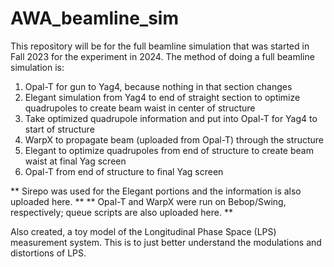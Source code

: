 # AWA_beamline_sim
This repository will be for the full beamline simulation that was started in Fall 2023 for the experiment in 2024.
The method of doing a full beamline simulation is:
1. Opal-T for gun to Yag4, because nothing in that section changes
2. Elegant simulation from Yag4 to end of straight section to optimize quadrupoles to create beam waist in center of structure
3. Take optimized quadrupole information and put into Opal-T for Yag4 to start of structure
4. WarpX to propagate beam (uploaded from Opal-T) through the structure
5. Elegant to optimize quadrupoles from end of structure to create beam waist at final Yag screen 
6. Opal-T from end of structure to final Yag screen

** Sirepo was used for the Elegant portions and the information is also uploaded here. **
** Opal-T and WarpX were run on Bebop/Swing, respectively; queue scripts are also uploaded here. **

Also created, a toy model of the Longitudinal Phase Space (LPS) measurement system. This is to just better understand the modulations and distortions of LPS.







